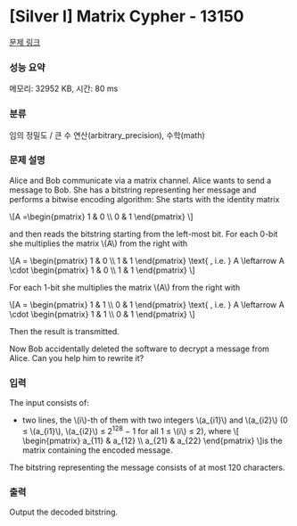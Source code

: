 # [Silver I] Matrix Cypher - 13150 

[문제 링크](https://www.acmicpc.net/problem/13150) 

### 성능 요약

메모리: 32952 KB, 시간: 80 ms

### 분류

임의 정밀도 / 큰 수 연산(arbitrary_precision), 수학(math)

### 문제 설명

<p>Alice and Bob communicate via a matrix channel. Alice wants to send a message to Bob. She has a bitstring representing her message and performs a bitwise encoding algorithm: She starts with the identity matrix</p>

<p>\[A =\begin{pmatrix} 1 & 0 \\ 0 & 1 \end{pmatrix} \]</p>

<p>and then reads the bitstring starting from the left-most bit. For each 0-bit she multiplies the matrix \(A\) from the right with</p>

<p>\[A = \begin{pmatrix} 1 & 0 \\ 1 & 1 \end{pmatrix} \text{ , i.e. } A \leftarrow  A \cdot \begin{pmatrix} 1 & 0 \\ 1 & 1 \end{pmatrix}  \]</p>

<p>For each 1-bit she multiplies the matrix \(A\) from the right with</p>

<p>\[A = \begin{pmatrix} 1 & 1 \\ 0 & 1 \end{pmatrix} \text{ , i.e. } A \leftarrow  A \cdot \begin{pmatrix} 1 & 1 \\ 0 & 1 \end{pmatrix}  \]</p>

<p>Then the result is transmitted.</p>

<p>Now Bob accidentally deleted the software to decrypt a message from Alice. Can you help him to rewrite it?</p>

### 입력 

 <p>The input consists of:</p>

<ul>
	<li>two lines, the \(i\)-th of them with two integers \(a_{i1}\) and \(a_{i2}\) (0 ≤ \(a_{i1}\), \(a_{i2}\) ≤ 2<sup>128</sup> − 1 for all 1 ≤ \(i\) ≤ 2), where \[ \begin{pmatrix} a_{11} & a_{12} \\ a_{21} & a_{22} \end{pmatrix} \]is the matrix containing the encoded message.</li>
</ul>

<p>The bitstring representing the message consists of at most 120 characters.</p>

### 출력 

 <p>Output the decoded bitstring.</p>

